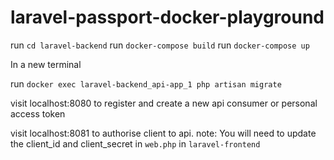 # laravel-passport-docker-playground

run ```cd laravel-backend```
run ```docker-compose build```
run ```docker-compose up```

In a new terminal 

run ```docker exec laravel-backend_api-app_1 php artisan migrate```

visit localhost:8080 to register and create a new api consumer or personal access token

visit localhost:8081 to authorise client to api. 
note: You will need to update the client_id and client_secret in ```web.php``` in ```laravel-frontend``` 

